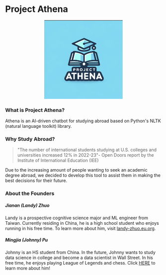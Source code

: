 # Project Athena 

<div align="center">
  <img src="assets/images/logo.png" alt="Project Athena Logo" width="50%" height="50%">
</div>

### What is Project Athena?
Athena is an AI-driven chatbot for studying abroad based on Python's NLTK (natural language toolkit) library. 

### Why Study Abroad?
> "The number of international students studying at U.S. colleges and universities increased 12% in 2022-23"- Open Doors report by the Institute of International Education (IEE)

Due to the increasing amount of people wanting to seek an academic degree abroad, we decided to develop this tool to assist them in making the best decisions for their future. 

### About the Founders
##### Jianan (Landy) Zhuo
Landy is a prospective cognitive science major and ML engineer from Taiwan. Currently residing in China, he is a high school student who enjoys running in his free time. To learn more about him, visit <a href="https://landy-zhuo.eu.org">landy-zhuo.eu.org</a>. 

##### Mingjia (Johnny) Pu
Johnny is an HS student from China. In the future, Johnny wants to study data science in college and become a data scientist in Wall Street. In his free time, he enjoys playing League of Legends and chess. Click <a href="https://pujohnny111.github.io/">HERE</a> to learn more about him!
